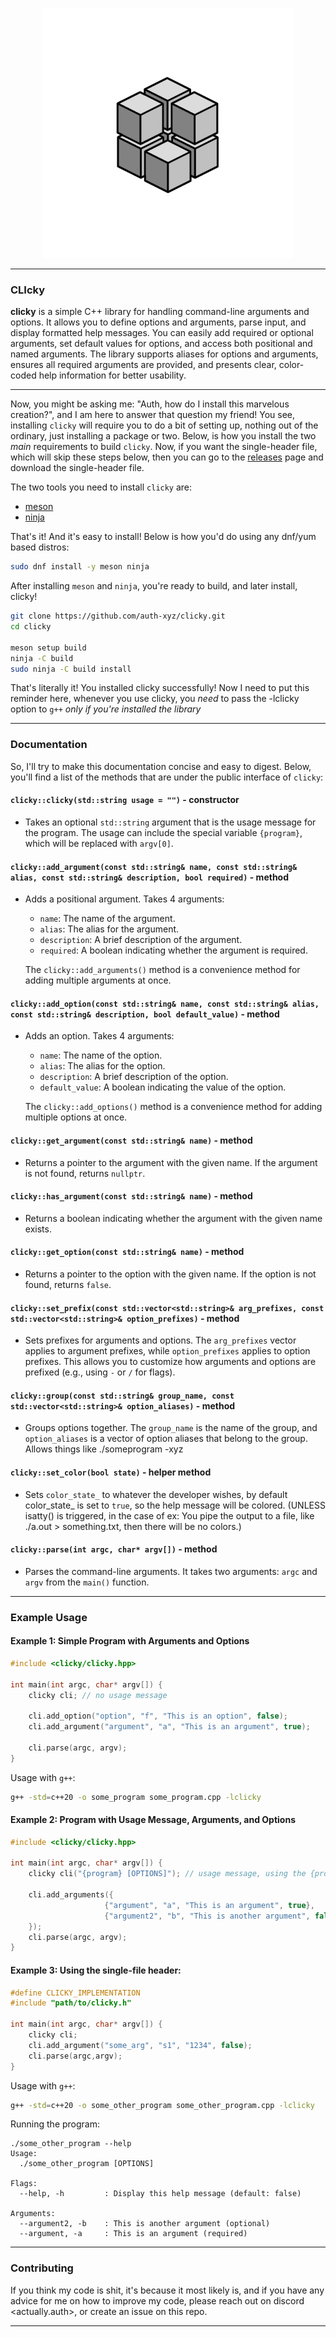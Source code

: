 <p align="center">
    <img src="https://github.com/auth-xyz/assets/blob/main/logos/chunky.png?raw=true" alt="logo" width="400" height="400">
</p>

----

### CLIcky

**clicky** is a simple C++ library for handling command-line arguments and options. It allows you to define options and arguments, parse input, and display formatted help messages. You can easily add required or optional arguments, set default values for options, and access both positional and named arguments. The library supports aliases for options and arguments, ensures all required arguments are provided, and presents clear, color-coded help information for better usability.

----

Now, you might be asking me: "Auth, how do I install this marvelous creation?", and I am here to answer that question my friend!
You see, installing `clicky` will require you to do a bit of setting up, nothing out of the ordinary, just installing a package or two.
Below, is how you install the two *main* requirements to build `clicky`. Now, if you want the single-header file, which will skip these
steps below, then you can go to the [releases](https://github.com/auth-xyz/clicky/releases) page and download the single-header file.

The two tools you need to install `clicky` are:
- [meson](https://mesonbuild.com/)
- [ninja](https://ninja-build.org/)

That's it! And it's easy to install! Below is how you'd do using any dnf/yum based distros:

```bash
sudo dnf install -y meson ninja
```

After installing `meson` and `ninja`, you're ready to build, and later install, clicky!
```bash
git clone https://github.com/auth-xyz/clicky.git
cd clicky

meson setup build
ninja -C build
sudo ninja -C build install
```

That's literally it! You installed clicky successfully!
Now I need to put this reminder here, whenever you use clicky, you *need* to pass the -lclicky option to `g++`
*only if you're installed the library*

----

### Documentation

So, I'll try to make this documentation concise and easy to digest.
Below, you'll find a list of the methods that are under the public interface of `clicky`:

#### `clicky::clicky(std::string usage = "")` - **constructor**
- Takes an optional `std::string` argument that is the usage message for the program. The usage can include the special variable `{program}`, which will be replaced with `argv[0]`.

#### `clicky::add_argument(const std::string& name, const std::string& alias, const std::string& description, bool required)` - **method**
- Adds a positional argument. Takes 4 arguments:
  - `name`: The name of the argument.
  - `alias`: The alias for the argument.
  - `description`: A brief description of the argument.
  - `required`: A boolean indicating whether the argument is required.

  The `clicky::add_arguments()` method is a convenience method for adding multiple arguments at once.

#### `clicky::add_option(const std::string& name, const std::string& alias, const std::string& description, bool default_value)` - **method**
- Adds an option. Takes 4 arguments:
  - `name`: The name of the option.
  - `alias`: The alias for the option.
  - `description`: A brief description of the option.
  - `default_value`: A boolean indicating the value of the option. 

  The `clicky::add_options()` method is a convenience method for adding multiple options at once.

#### `clicky::get_argument(const std::string& name)` - **method**
- Returns a pointer to the argument with the given name. If the argument is not found, returns `nullptr`.

#### `clicky::has_argument(const std::string& name)` - **method**
- Returns a boolean indicating whether the argument with the given name exists.

#### `clicky::get_option(const std::string& name)` - **method**
- Returns a pointer to the option with the given name. If the option is not found, returns `false`.

#### `clicky::set_prefix(const std::vector<std::string>& arg_prefixes, const std::vector<std::string>& option_prefixes)` - **method**
- Sets prefixes for arguments and options. The `arg_prefixes` vector applies to argument prefixes, while `option_prefixes` applies to option prefixes. This allows you to customize how arguments and options are prefixed (e.g., using `-` or `/` for flags).

#### `clicky::group(const std::string& group_name, const std::vector<std::string>& option_aliases)` - **method**
- Groups options together. The `group_name` is the name of the group, and `option_aliases` is a vector of option aliases that belong to the group. Allows things like ./someprogram -xyz

#### `clicky::set_color(bool state)` - **helper method**
- Sets `color_state_` to whatever the developer wishes, by default color_state_ is set to `true`, so the help message will be colored. (UNLESS isatty() is triggered, in the case of ex: You pipe the output to a file, like ./a.out > something.txt, then there will be no colors.)

#### `clicky::parse(int argc, char* argv[])` - **method**
- Parses the command-line arguments. It takes two arguments: `argc` and `argv` from the `main()` function.


---

### Example Usage

#### Example 1: Simple Program with Arguments and Options

```cpp
#include <clicky/clicky.hpp>

int main(int argc, char* argv[]) {
    clicky cli; // no usage message 

    cli.add_option("option", "f", "This is an option", false);
    cli.add_argument("argument", "a", "This is an argument", true);

    cli.parse(argc, argv);
}
```

Usage with `g++`:
```bash
g++ -std=c++20 -o some_program some_program.cpp -lclicky
```

#### Example 2: Program with Usage Message, Arguments, and Options

```cpp
#include <clicky/clicky.hpp>

int main(int argc, char* argv[]) {
    clicky cli("{program} [OPTIONS]"); // usage message, using the {program} variable.
    
    cli.add_arguments({
                     {"argument", "a", "This is an argument", true},
                     {"argument2", "b", "This is another argument", false}
    });
    cli.parse(argc, argv);
}
```

#### Example 3: Using the single-file header:
```cpp
#define CLICKY_IMPLEMENTATION
#include "path/to/clicky.h"

int main(int argc, char* argv[]) {
    clicky cli;
    cli.add_argument("some_arg", "s1", "1234", false);
    cli.parse(argc,argv);
}
```

Usage with `g++`:
```bash
g++ -std=c++20 -o some_other_program some_other_program.cpp -lclicky
```

Running the program:
```
./some_other_program --help
Usage: 
  ./some_other_program [OPTIONS]

Flags:
  --help, -h         : Display this help message (default: false)

Arguments:
  --argument2, -b    : This is another argument (optional)
  --argument, -a     : This is an argument (required)
```

---

### Contributing

If you think my code is shit, it's because it most likely is, and if you have any advice for me on how to improve my code, please reach out on discord <actually.auth>, or create an issue on this repo.

---
